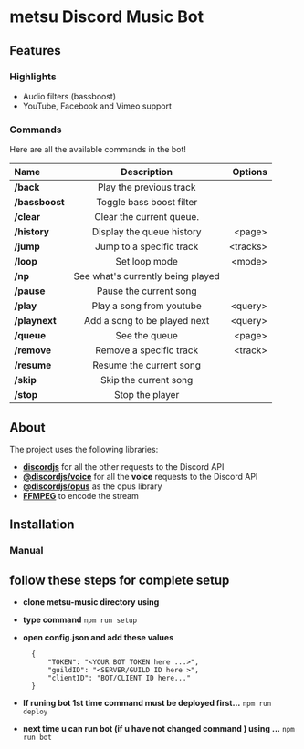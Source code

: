 # metsu Discord Music Bot

## Features

### Highlights

* Audio filters (bassboost)
* YouTube, Facebook and Vimeo support

### Commands

Here are all the available commands in the bot!

|      Name      |            Description             |  Options  |
|:---------------|:----------------------------------:|----------:|
|   **/back**    |      Play the previous track       |           |
| **/bassboost** |      Toggle bass boost filter      |           |
|   **/clear**   |      Clear the current queue.      |           |
|  **/history**  |     Display the queue history      |  \<page>  |
|   **/jump**    |      Jump to a specific track      | \<tracks> |
|   **/loop**    |           Set loop mode            |  \<mode>  |
|    **/np**     | See what's currently being played  |           |
|   **/pause**   |       Pause the current song       |           |
|   **/play**    |      Play a song from youtube      | \<query>  |
| **/playnext**  | Add a song to be played next       | \<query>  |
|   **/queue**   |           See the queue            |  \<page>  |
|  **/remove**   |      Remove a specific track       | \<track>  |
|  **/resume**   |      Resume the current song       |           |
|   **/skip**    |      Skip  the current song        |           |
|   **/stop**    |          Stop the player           |           |

## About

The project uses the following libraries:
* **[discordjs](https://github.com/discordjs/discord.js)** for all the other requests to the Discord API
* **[@discordjs/voice](https://github.com/discordjs/voice)** for all the **voice** requests to the Discord API
* **[@discordjs/opus](https://github.com/discordjs/opus)** as the opus library
* **[FFMPEG](https://ffmpeg.org)** to encode the stream

## Installation

### Manual
## follow these steps for complete setup 
* **clone metsu-music directory using**
* **type command** `npm run setup`
* **open config.json and add these values**

        {
            "TOKEN": "<YOUR BOT TOKEN here ...>",
            "guildID": "<SERVER/GUILD ID here >",
            "clientID": "BOT/CLIENT ID here..."
        }
        
* **If runing bot 1st time command must be deployed first...** `npm run deploy`
        
* **next time u can run bot (if u have not changed command ) using ...** `npm run bot`

